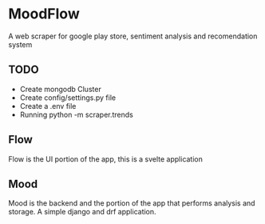 # MoodFlow

A web scraper for google play store, sentiment analysis and recomendation system

## TODO
- Create mongodb Cluster
- Create config/settings.py file
- Create a .env file
- Running python -m scraper.trends

## Flow

Flow is the UI portion of the app, this is a svelte application

## Mood

Mood is the backend and the portion of the app that performs analysis and storage. A simple django and drf application.
